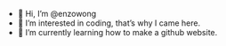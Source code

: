 - 👋 Hi, I’m @enzowong
- 👀 I’m interested in coding, that’s why I came here.
- 🌱 I’m currently learning how to make a github website.

<!---
enzowong/enzowong is a ✨ special ✨ repository because its `README.md` (this file) appears on your GitHub profile.
You can click the Preview link to take a look at your changes.
--->
